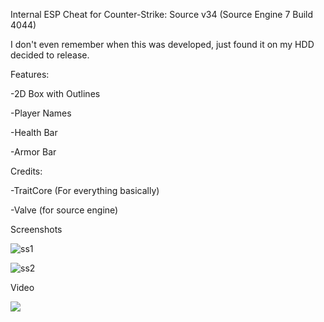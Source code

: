 

Internal ESP Cheat for Counter-Strike: Source v34 (Source Engine 7 Build 4044)



I don't even remember when this was developed, just found it on my HDD decided to release. 


Features:


-2D Box with Outlines

-Player Names

-Health Bar

-Armor Bar


Credits:

-TraitCore (For everything basically)

-Valve (for source engine)


Screenshots


![ss1](https://i.hizliresim.com/yhddhv1.png)



![ss2](https://i.hizliresim.com/b7ijf1u.png)


Video

[<img src="https://img.youtube.com/vi/l2gOXo86kt4/maxresdefault.jpg">](https://www.youtube.com/watch?v=l2gOXo86kt4 "")
